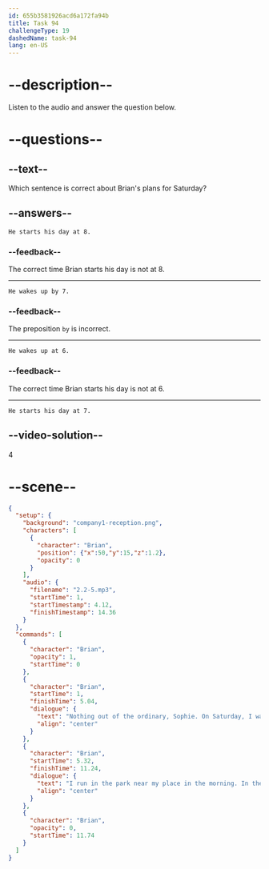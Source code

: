 ```yaml
---
id: 655b3581926acd6a172fa94b
title: Task 94
challengeType: 19
dashedName: task-94
lang: en-US
---
```


<!-- (audio) Brian: Nothing out of the ordinary, Sophie. On Saturday, I wake up early at 7. I run in the park near my place in the morning. In the afternoon, I visit my parents and I have lunch with them. -->

# --description--

Listen to the audio and answer the question below.

# --questions--

## --text--

Which sentence is correct about Brian's plans for Saturday?

## --answers--

`He starts his day at 8.`

### --feedback--

The correct time Brian starts his day is not at 8.

---

`He wakes up by 7.`

### --feedback--

The preposition `by` is incorrect.

---

`He wakes up at 6.`

### --feedback--

The correct time Brian starts his day is not at 6.

---

`He starts his day at 7.`

## --video-solution--

4

# --scene--

```json
{
  "setup": {
    "background": "company1-reception.png",
    "characters": [
      {
        "character": "Brian",
        "position": {"x":50,"y":15,"z":1.2},
        "opacity": 0
      }
    ],
    "audio": {
      "filename": "2.2-5.mp3",
      "startTime": 1,
      "startTimestamp": 4.12,
      "finishTimestamp": 14.36
    }
  },
  "commands": [
    {
      "character": "Brian",
      "opacity": 1,
      "startTime": 0
    },
    {
      "character": "Brian",
      "startTime": 1,
      "finishTime": 5.04,
      "dialogue": {
        "text": "Nothing out of the ordinary, Sophie. On Saturday, I wake up early at 7.",
        "align": "center"
      }
    },
    {
      "character": "Brian",
      "startTime": 5.32,
      "finishTime": 11.24,
      "dialogue": {
        "text": "I run in the park near my place in the morning. In the afternoon, I visit my parents and I have lunch with them.",
        "align": "center"
      }
    },
    {
      "character": "Brian",
      "opacity": 0,
      "startTime": 11.74
    }
  ]
}
```
